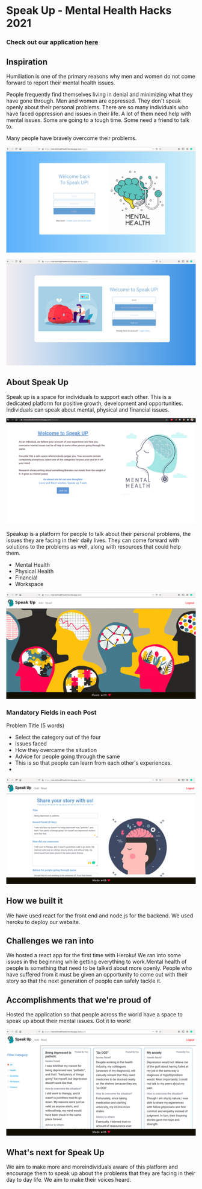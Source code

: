 # Speak Up - Mental Health Hacks 2021

### Check out our application <a href="https://mentalhealthweb.herokuapp.com/">here</a>


## Inspiration

 Humiliation is one of the primary reasons why men and women do not come forward to report their mental health issues.

People frequently find themselves living in denial and minimizing what they have gone through.
Men and women are oppressed. They don't speak openly about their personal problems. There are so many individuals who have faced oppression and issues in their life. A lot of them need help with mental issues. Some are going to a tough time. Some need a friend to talk to.

Many people have bravely overcome their problems.

![img](https://github.com/Soumi7/Mental-Health-Hacks/blob/main/img/speakup_login.png)

![img](https://github.com/Soumi7/Mental-Health-Hacks/blob/main/img/speakup_signup.png)

## About Speak Up

Speak up is a space for individuals to support each other. This is a dedicated platform for positive growth, development and opportunities. Individuals can speak about mental, physical and financial issues.




![img](https://github.com/Soumi7/Mental-Health-Hacks/blob/main/img/speakup_home.png)

Speakup is a platform for people to talk about their personal problems, the issues they are facing in their daily lives. They can come forward with solutions to the problems as well, along with resources that could help them.

- Mental Health
- Physical Health
- Financial
- Workspace

![img](https://github.com/Soumi7/Mental-Health-Hacks/blob/main/img/frontpg.png)

### Mandatory Fields in each Post 

Problem Title (5 words)

- Select the category out of the four
- Issues faced
- How they overcame the situation
- Advice for people going through the same
- This is so that people can learn from each other's experiences.
- 


![img](https://github.com/Soumi7/Mental-Health-Hacks/blob/main/img/add_post.png)

## How we built it

We have used react for the front end and node.js for the backend. We used heroku to deploy our website.

## Challenges we ran into

We hosted a react app for the first time with Heroku! We ran into some issues in the beginning while getting everything to work.Mental health of people is something that need to be talked about more openly.
People who have suffered from it must be given an opportunity to come out with their story so that the next generation of people can safely tackle it.

## Accomplishments that we're proud of
Hosted the application so that people across the world have a space to speak up about their mental issues. Got it to work!

![img](https://github.com/Soumi7/Mental-Health-Hacks/blob/main/img/posts_grid.png)


## What's next for Speak Up
We aim to make more and moreindividuals aware of this platform and encourage them to speak up about the problems that they are facing in their day to day life. We aim to make their voices heard.
